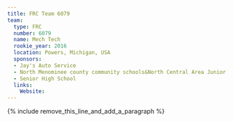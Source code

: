 ```yaml
---
title: FRC Team 6079
team:
  type: FRC
  number: 6079
  name: Mech Tech
  rookie_year: 2016
  location: Powers, Michigan, USA
  sponsors:
  - Jay's Auto Service
  - North Menominee county community schools&North Central Area Junior
  - Senior High School
  links:
    Website:
---
```


{% include remove_this_line_and_add_a_paragraph %}